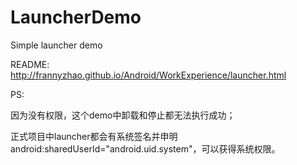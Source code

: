 # LauncherDemo
Simple launcher demo

README: http://frannyzhao.github.io/Android/WorkExperience/launcher.html

PS:

因为没有权限，这个demo中卸载和停止都无法执行成功；


正式项目中launcher都会有系统签名并申明android:sharedUserId="android.uid.system"，可以获得系统权限。
